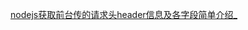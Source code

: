 [nodejs获取前台传的请求头header信息及各字段简单介绍_](https://blog.csdn.net/qq_32442967/article/details/103381566?ops_request_misc=%7B%22request%5Fid%22%3A%22167083835516800192272385%22%2C%22scm%22%3A%2220140713.130102334.pc%5Fall.%22%7D&request_id=167083835516800192272385&biz_id=0&utm_medium=distribute.pc_search_result.none-task-blog-2~all~first_rank_ecpm_v1~rank_v31_ecpm-1-103381566-null-null.142^v68^pc_rank_34_queryrelevant25,201^v4^add_ask,213^v2^t3_esquery_v2&utm_term=nodejs获取请求头部数据&spm=1018.2226.3001.4187)